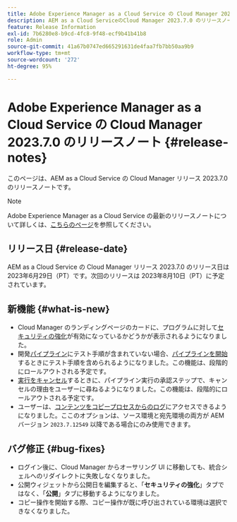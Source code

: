 ```yaml
---
title: Adobe Experience Manager as a Cloud Service の Cloud Manager 2023.7.0 のリリースノート
description: AEM as a Cloud ServiceのCloud Manager 2023.7.0 のリリースノート。
feature: Release Information
exl-id: 7b6280e8-b9cd-4fc8-9f48-ecf9b41b41b8
role: Admin
source-git-commit: 41a67b0747ed665291631de4faa7fb7bb50aa9b9
workflow-type: tm+mt
source-wordcount: '272'
ht-degree: 95%

---
```


# Adobe Experience Manager as a Cloud Service の Cloud Manager 2023.7.0 のリリースノート {#release-notes}

このページは、AEM as a Cloud Service の Cloud Manager リリース 2023.7.0 のリリースノートです。

>[!NOTE]
>
>Adobe Experience Manager as a Cloud Service の最新のリリースノートについて詳しくは、[こちらのページ](/help/release-notes/release-notes-cloud/release-notes-current.md)を参照してください。

## リリース日 {#release-date}

AEM as a Cloud Service の Cloud Manager リリース 2023.7.0 のリリース日は 2023年6月29日（PT）です。次回のリリースは 2023年8月10日（PT）に予定されています。

## 新機能 {#what-is-new}

* Cloud Manager のランディングページのカードに、プログラムに対して[セキュリティの強化](/help/implementing/cloud-manager/getting-access-to-aem-in-cloud/creating-production-programs.md)が有効になっているかどうかが表示されるようになりました。
* 開発[パイプライン](/help/implementing/cloud-manager/configuring-pipelines/introduction-ci-cd-pipelines.md)にテスト手順が含まれていない場合、[パイプラインを開始](/help/implementing/cloud-manager/configuring-pipelines/managing-pipelines.md#running-pipelines)するときにテスト手順を含められるようになりました。この機能は、段階的にロールアウトされる予定です。
* [実行をキャンセル](/help/implementing/cloud-manager/configuring-pipelines/managing-pipelines.md#view-details)するときに、パイプライン実行の承認ステップで、キャンセルの理由をユーザーに尋ねるようになりました。この機能は、段階的にロールアウトされる予定です。
* ユーザーは、[コンテンツをコピープロセスからのログ](/help/implementing/developing/tools/content-copy.md#accessing-logs)にアクセスできるようになりました。ここのオプションは、ソース環境と宛先環境の両方が AEM バージョン `2023.7.12549` 以降である場合にのみ使用できます。

## バグ修正 {#bug-fixes}

* ログイン後に、Cloud Manager からオーサリング UI に移動しても、統合シェルへのリダイレクトに失敗しなくなりました。
* 公開ウィジェットから公開日を編集すると、「**セキュリティの強化**」タブではなく、「**公開**」タブに移動するようになりました。
* コピー操作を開始する際、コピー操作が既に呼び出されている環境は選択できなくなりました。
